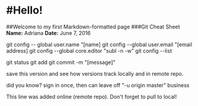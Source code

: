 #Hello!
=======
##Welcome to my first Markdown-formatted page
###Git Cheat Sheet
**Name:** Adriana
**Date:** June 7, 2016

git config -- global user.name "[name]
git config --global user.email "[email address]
git config --global core.editor "subl -n -w"
git config --list

git status
git add
git commit -m "[message]"

save this version and see how versions track locally and in remote repo.

did you know? sign in once, then can leave off "-u origin master" business

This line was added online (remote repo). Don't forget to pull to local!
